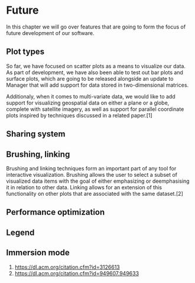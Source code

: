 # Future

In this chapter we will go over features that are going to form the focus of future development of our software.

## Plot types

So far, we have focused on scatter plots as a means to visualize our data. As part of development, we have also been able to test out bar plots and surface plots, which are going to be released alongside an update to Manager that will add support for data stored in two-dimensional matrices.

Additionaly, when it comes to multi-variate data, we would like to add support for visualizing geospatial data on either a plane or a globe, complete with satellite imagery, as well as support for parallel coordinate plots inspired by techniques discussed in a related paper.[1]

## Sharing system

## Brushing, linking

Brushing and linking techniques form an important part of any tool for interactive visualization. Brushing allows the user to select a subset of visualized data items with the goal of either emphasizing or deemphasising it in relation to other data. Linking allows for an extension of this functionality on other plots that are associated with the same dataset.[2]

## Performance optimization

## Legend

## Immersion mode


1. https://dl.acm.org/citation.cfm?id=3126613
2. https://dl.acm.org/citation.cfm?id=949607.949633